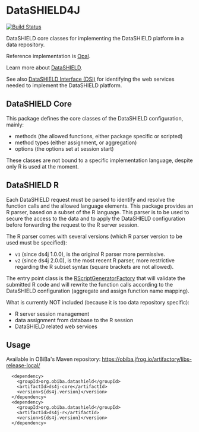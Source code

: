 # DataSHIELD4J

[![Build Status](https://travis-ci.com/obiba/datashield4j.svg?branch=master)](https://travis-ci.com/obiba/datashield4j)

DataSHIELD core classes for implementing the DataSHIELD platform in a data repository.

Reference implementation is [Opal](https://github.com/obiba/opal).

Learn more about [DataSHIELD](http://www.datashield.ac.uk/).

See also [DataSHIELD Interface (DSI)](https://github.com/datashield/DSI) for identifying the web services needed to implement the DataSHIELD platform.

## DataSHIELD Core

This package defines the core classes of the DataSHIELD configuration, mainly:

* methods (the allowed functions, either package specific or scripted)
* method types (either assignment, or aggregation)
* options (the options set at session start)

These classes are not bound to a specific implementation language, despite only R is used at the moment.

## DataSHIELD R

Each DataSHIELD request must be parsed to identify and resolve the function calls and the allowed language elements. This 
package provides an R parser, based on a subset of the R language. This parser is to be used to secure the access to the 
data and to apply the DataSHIELD configuration before forwarding the request to the R server session.

The R parser comes with several versions (which R parser version to be used must be specified):

* `v1` (since ds4j 1.0.0), is the original R parser more permissive.
* `v2` (since ds4j 2.0.0), is the most recent R parser, more restrictive regarding the R subset syntax (square brackets are not allowed).

The entry point class is the [RScriptGeneratorFactory](https://github.com/obiba/datashield4j/blob/master/ds4j-r/src/main/java/org/obiba/datashield/r/expr/RScriptGeneratorFactory.java)
that will validate the submitted R code and will rewrite the function calls according to the DataSHIELD configuration
(aggregate and assign function name mapping).

What is currently NOT included (because it is too data repository specific):

* R server session management
* data assignment from database to the R session
* DataSHIELD related web services

## Usage

Available in OBiBa's Maven repository: https://obiba.jfrog.io/artifactory/libs-release-local/

```
  <dependency>
    <groupId>org.obiba.datashield</groupId>
    <artifactId>ds4j-core</artifactId>
    <version>${ds4j.version}</version>
  </dependency>
  <dependency>
    <groupId>org.obiba.datashield</groupId>
    <artifactId>ds4j-r</artifactId>
    <version>${ds4j.version}</version>
  </dependency>
```
